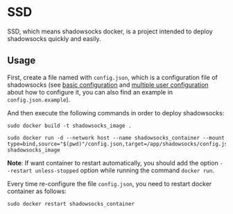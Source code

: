 # SSD

SSD, which means shadowsocks docker, is a project intended to deploy
shadowsocks quickly and easily.

## Usage

First, create a file named with `config.json`, which is a configuration file of
shadowsocks (see [basic configuration][0] and [multiple user configuration][1]
about how to configure it, you can also find an example in
`config.json.example`).

And then execute the following commands in order to deploy shadowsocks:

    sudo docker build -t shadowsocks_image .

    sudo docker run -d --network host --name shadowsocks_container --mount type=bind,source="$(pwd)"/config.json,target=/app/shadowsocks/config.json,readonly shadowsocks_image

**Note**: If want container to restart automatically, you should add the option
`--restart unless-stopped` option while running the command `docker run`.

Every time re-configure the file `config.json`, you need to restart docker
container as follows:

    sudo docker restart shadowsocks_container

[0]: https://github.com/shadowsocks/shadowsocks/wiki/Configuration-via-Config-File
[1]: https://github.com/shadowsocks/shadowsocks/wiki/Configure-Multiple-Users
